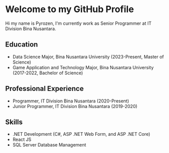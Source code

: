 # Welcome to my GitHub Profile

Hi my name is Pyrozen, I'm currently work as Senior Programmer at IT Division Bina Nusantara.

## Education

- Data Science Major, Bina Nusantara University (2023-Present, Master of Science)
- Game Application and Technology Major, Bina Nusantara University (2017-2022, Bachelor of Science)

## Professional Experience

- Programmer, IT Division Bina Nusantara (2020-Present)
- Junior Programmer, IT Division Bina Nusantara (2019-2020)

## Skills

- .NET Development (C#, ASP .NET Web Form, and ASP .NET Core)
- React JS
- SQL Server Database Management

